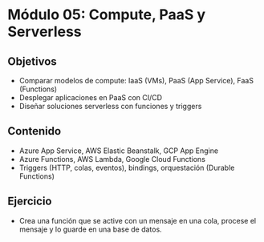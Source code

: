 # Módulo 05: Compute, PaaS y Serverless

## Objetivos

- Comparar modelos de compute: IaaS (VMs), PaaS (App Service), FaaS (Functions)
- Desplegar aplicaciones en PaaS con CI/CD
- Diseñar soluciones serverless con funciones y triggers

## Contenido

- Azure App Service, AWS Elastic Beanstalk, GCP App Engine
- Azure Functions, AWS Lambda, Google Cloud Functions
- Triggers (HTTP, colas, eventos), bindings, orquestación (Durable Functions)

## Ejercicio

- Crea una función que se active con un mensaje en una cola, procese el mensaje y lo guarde en una base de datos.
